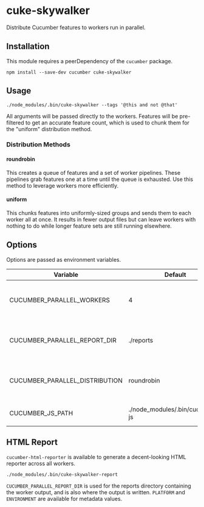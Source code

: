 cuke-skywalker
==============

Distribute Cucumber features to workers run in parallel.

Installation
------------

This module requires a peerDependency of the `cucumber` package.

```shell
npm install --save-dev cucumber cuke-skywalker
```

Usage
-----

```shell
./node_modules/.bin/cuke-skywalker --tags '@this and not @that'
```

All arguments will be passed directly to the workers. Features will be pre-filtered to get an accurate
feature count, which is used to chunk them for the "uniform" distribution method.

### Distribution Methods

#### roundrobin

This creates a queue of features and a set of worker pipelines. These pipelines grab features one at a time
until the queue is exhausted. Use this method to leverage workers more efficiently.

#### uniform

This chunks features into uniformly-sized groups and sends them to each worker all at once. It results in fewer
output files but can leave workers with nothing to do while longer feature sets are still running elsewhere.

Options
-------

Options are passed as environment variables.

| Variable                       | Default                         | Description |
| ------------------------------ | ----------                      | ----------- |
| CUCUMBER_PARALLEL_WORKERS      | 4                               | Number of worker processes to distribute features to |
| CUCUMBER_PARALLEL_REPORT_DIR   | ./reports                       | Output directory for worker output JSON files |
| CUCUMBER_PARALLEL_DISTRIBUTION | roundrobin                      | Method for distributing features (roundrobin or uniform) |
| CUCUMBER_JS_PATH               | ./node_modules/.bin/cucumber-js | Path to the cucumber-js bin |

HTML Report
-----------

`cucumber-html-reporter` is available to generate a decent-looking HTML reporter across all workers.

```shell
./node_modules/.bin/cuke-skywalker-report
```

`CUCUMBER_PARALLEL_REPORT_DIR` is used for the reports directory containing the worker output, and is also where
the output is written. `PLATFORM` and `ENVIRONMENT` are available for metadata values.
